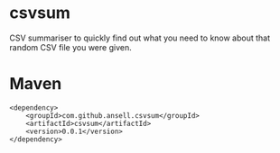 # csvsum

CSV summariser to quickly find out what you need to know about that random CSV file you were given.

# Maven

    <dependency>
        <groupId>com.github.ansell.csvsum</groupId>
        <artifactId>csvsum</artifactId>
        <version>0.0.1</version>
    </dependency>
